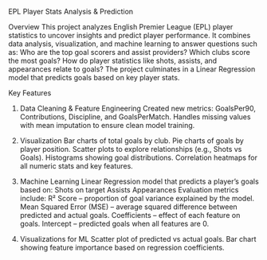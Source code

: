 EPL Player Stats Analysis & Prediction

Overview
This project analyzes English Premier League (EPL) player statistics to uncover insights and predict player performance. It combines data analysis, visualization, and machine learning to answer questions such as:
    Who are the top goal scorers and assist providers?
    Which clubs score the most goals?
    How do player statistics like shots, assists, and appearances relate to goals?
The project culminates in a Linear Regression model that predicts goals based on key player stats.

Key Features
1. Data Cleaning & Feature Engineering
    Created new metrics: GoalsPer90, Contributions, Discipline, and GoalsPerMatch.
    Handles missing values with mean imputation to ensure clean model training.

2. Visualization
    Bar charts of total goals by club.
    Pie charts of goals by player position.
    Scatter plots to explore relationships (e.g., Shots vs Goals).
    Histograms showing goal distributions.
    Correlation heatmaps for all numeric stats and key features.

3. Machine Learning
    Linear Regression model that predicts a player’s goals based on:
        Shots on target
        Assists
        Appearances
    Evaluation metrics include:
        R² Score – proportion of goal variance explained by the model.
        Mean Squared Error (MSE) – average squared difference between predicted and actual goals.
        Coefficients – effect of each feature on goals.
        Intercept – predicted goals when all features are 0.
        
4. Visualizations for ML
    Scatter plot of predicted vs actual goals.
    Bar chart showing feature importance based on regression coefficients.
